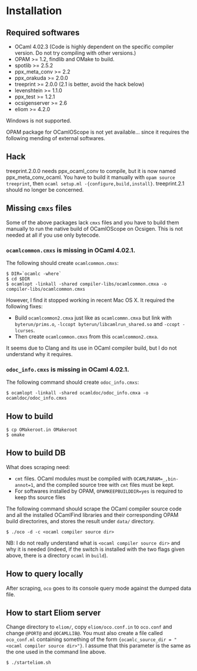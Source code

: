 Installation
===========================

Required softwares
---------------------------

* OCaml 4.02.3 (Code is highly dependent on the specific compiler version. Do not try compiling with other versions.)
* OPAM >= 1.2, findlib and OMake to build.
* spotlib >= 2.5.2
* ppx_meta_conv >= 2.2
* ppx_orakuda >= 2.0.0
* treeprint >= 2.0.0 (2.1 is better, avoid the hack below)
* levenshtein >= 1.1.0
* ppx_test >= 1.2.1
* ocsigenserver >= 2.6
* eliom >= 4.2.0

Windows is not supported.

OPAM package for OCamlOScope is not yet available... since it requires the following mending of external softwares.

Hack
---------------------------
treeprint.2.0.0 needs ppx_ocaml_conv to compile, but it is now named ppx_meta_conv_ocaml. You have to build it manually with `opam source treeprint`, then `ocaml setup.ml -{configure,build,install}`.
treeprint.2.1 should no longer be concerned.

Missing `cmxs` files
---------------------------

Some of the above packages lack `cmxs` files and you have to build them manually to run the native build of OCamlOScope on Ocsigen. This is not needed at all if you use only bytecode.

### `ocamlcommon.cmxs` is missing in OCaml 4.02.1.

The following should create `ocamlcommon.cmxs`:

```shell
$ DIR=`ocamlc -where`
$ cd $DIR
$ ocamlopt -linkall -shared compiler-libs/ocamlcommon.cmxa -o compiler-libs/ocamlcommon.cmxs
```

However, I find it stopped working in recent Mac OS X. It required the following fixes:

* Build `ocamlcommon2.cmxa` just like as `ocamlcommn.cmxa` but link with `byterun/prims.o`, `-lccopt byterun/libcamlrun_shared.so` and `-ccopt -lcurses`.
* Then create `ocamlcommon.cmxs` from this `ocamlcommon2.cmxa`.

It seems due to Clang and its use in OCaml compiler build, but I do not understand why it requires.

### `odoc_info.cmxs` is missing in OCaml 4.02.1.

The following command should create `odoc_info.cmxs`:

```shell
$ ocamlopt -linkall -shared ocamldoc/odoc_info.cmxa -o ocamldoc/odoc_info.cmxs
```

How to build
---------------------------

```shell
$ cp OMakeroot.in OMakeroot
$ omake
```

How to build DB
---------------------------

What does scraping need:

* `cmt` files. OCaml modules must be compiled with `OCAMLPARAM=_,bin-annot=1`, and the compiled source tree with `cmt` files must be kept.
* For softwares installed by OPAM, `OPAMKEEPBUILDDIR=yes` is required to keep ths source files

The following command should scrape the OCaml compiler source code and all the installed OCamlFind libraries and their corresponding OPAM build directorires, and stores the result under `data/` directory.

```shell
$ ./oco -d -c <ocaml compiler source dir>
```

NB: I do not really understand what is `<ocaml compiler source dir>` and why it is needed (indeed, if the switch is installed with the two flags given above, there is a directory `ocaml` in `build`).

How to query locally
---------------------------

After scraping, `oco` goes to its console query mode against the dumped data file.

How to start Eliom server
---------------------------------

Change directory to `eliom/`, copy `eliom/oco.conf.in` to `oco.conf` and change `@PORT@` and `@OCAMLLIB@`. You must also create a file called `oco_conf.ml` containing something of the form `{ocamlc_source_dir = "<ocaml compiler source dir>"}`. I assume that this parameter is the same as the one used in the command line above.

```shell
$ ./starteliom.sh
```
